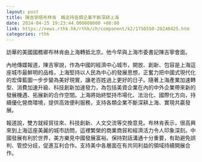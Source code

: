 ```yaml
---
layout: post
title: 陳吉寧晤布林肯　稱支持各類企業不斷深耕上海
date: 2024-04-25 19:23:44.000000000 +08:00
link: https://news.rthk.hk/rthk/ch/component/k2/1750550-20240425.htm
categories: rthk
---
```


訪華的美國國務卿布林肯由上海轉抵北京。他今早與上海市委書記陳吉寧會面。

內地傳媒報道，陳吉寧說，作為中國的經濟中心城市，開放、創新、包容是上海這座城市最鮮明的品格，上海堅持以人民為中心的發展思想，正奮力把中國式現代化的宏偉藍圖一步步變為美好現實，讓老百姓過上更好的日子。隨著上海產業加速轉型、消費加速升級、科技創新加速發力，為包括美資企業在內的中外企業帶來新的發展機遇、拓展新的合作空間。上海將始終堅持市場化、法治化、國際化方向，持續優化營商環境，提供高效便利服務，支持各類企業不斷深耕上海、實現共贏發展。

報道說，雙方就經貿往來、科技創新、人文交流等交換意見。布林肯表示，很高興來到上海這座美麗的城市訪問，這裡繁榮的商業商貿和經濟活力令人印象深刻。中國發展有利於世界，美方樂見中國發展富裕。保持對話溝通十分重要，有助避免誤判、管控分歧，促進互利合作。支持美中各層面在有共同利益的領域持續開展合作。

